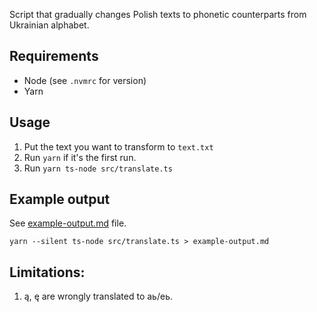 Script that gradually changes Polish texts to phonetic counterparts from Ukrainian alphabet. 

## Requirements
* Node (see `.nvmrc` for version)
* Yarn

## Usage
1. Put the text you want to transform to `text.txt`
2. Run `yarn` if it's the first run.
3. Run `yarn ts-node src/translate.ts`

## Example output
See [example-output.md](./example-output.md) file.
```shell
yarn --silent ts-node src/translate.ts > example-output.md
```

## Limitations:
1. ą, ę are wrongly translated to аь/еь.
